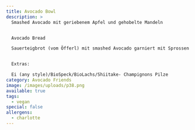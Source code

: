 ```yaml
---
title: Avocado Bowl
description: >
  Smashed Avocado mit geriebenem Apfel und gehobelte Mandeln


  Avocado Bread

  Sauerteigbrot (vom Öfferl) mit smashed Avocado garniert mit Sprossen und Kresse


  Extras:

  Ei (any style)/BioSpeck/BioLachs/Shiitake- Champignons Pilze
category: Avocado Friends
image: /images/uploads/p38.png
available: true
tags:
  - vegan
special: false
allergens:
  - charlotte
---
```

